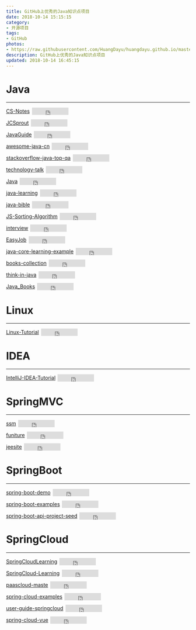 ```yaml
---
title: GitHub上优秀的Java知识点项目
date: 2018-10-14 15:15:15
category: 
- 开源项目
tags: 
- GitHub
photos: 
- https://raw.githubusercontent.com/HuangDayu/huangdayu.github.io/master/assets/private/images/image-50.png
description: GitHub上优秀的Java知识点项目
updated: 2018-10-14 16:45:15
---
```



# Java

---
<p>
    <a target="_blank" href="https://github.com/CyC2018/CS-Notes">CS-Notes</a>
    <iframe
        style="margin-left: 2px; margin-bottom:-5px;"
        frameborder="0" scrolling="0" width="100px" height="20px"
        src="https://ghbtns.com/github-btn.html?user=CyC2018&repo=CS-Notes&type=star&count=true" >
    </iframe>
</p>   
<p>
    <a target="_blank" href="https://github.com/crossoverJie/JCSprout">JCSprout</a>
    <iframe
        style="margin-left: 2px; margin-bottom:-5px;"
        frameborder="0" scrolling="0" width="100px" height="20px"
        src="https://ghbtns.com/github-btn.html?user=crossoverJie&repo=JCSprout&type=star&count=true" >
    </iframe>
</p>  
<p>
    <a target="_blank" href="https://github.com/Snailclimb/JavaGuide">JavaGuide</a>
    <iframe
        style="margin-left: 2px; margin-bottom:-5px;"
        frameborder="0" scrolling="0" width="100px" height="20px"
        src="https://ghbtns.com/github-btn.html?user=Snailclimb&repo=JavaGuide&type=star&count=true" >
    </iframe>
</p>   
<p>
    <a target="_blank" href="https://github.com/jobbole/awesome-java-cn">awesome-java-cn</a>
    <iframe
        style="margin-left: 2px; margin-bottom:-5px;"
        frameborder="0" scrolling="0" width="100px" height="20px"
        src="https://ghbtns.com/github-btn.html?user=jobbole&repo=awesome-java-cn&type=star&count=true" >
    </iframe>
</p>   
<p>
    <a target="_blank" href="https://github.com/giantray/stackoverflow-java-top-qa">stackoverflow-java-top-qa</a>
    <iframe
        style="margin-left: 2px; margin-bottom:-5px;"
        frameborder="0" scrolling="0" width="100px" height="20px"
        src="https://ghbtns.com/github-btn.html?user=giantray&repo=stackoverflow-java-top-qa&type=star&count=true" >
    </iframe>
</p>   
<p>
    <a target="_blank" href="https://github.com/aalansehaiyang/technology-talk">technology-talk</a>
    <iframe
        style="margin-left: 2px; margin-bottom:-5px;"
        frameborder="0" scrolling="0" width="100px" height="20px"
        src="https://ghbtns.com/github-btn.html?user=aalansehaiyang&repo=technology-talk&type=star&count=true" >
    </iframe>
</p>    
<p>
    <a target="_blank" href="https://github.com/DuGuQiuBai/Java">Java</a>
    <iframe
        style="margin-left: 2px; margin-bottom:-5px;"
        frameborder="0" scrolling="0" width="100px" height="20px"
        src="https://ghbtns.com/github-btn.html?user=DuGuQiuBai&repo=Java&type=star&count=true" >
    </iframe>
</p>   
<p>
    <a target="_blank" href="https://github.com/brianway/java-learning">java-learning</a>
    <iframe
        style="margin-left: 2px; margin-bottom:-5px;"
        frameborder="0" scrolling="0" width="100px" height="20px"
        src="https://ghbtns.com/github-btn.html?user=brianway&repo=java-learning&type=star&count=true" >
    </iframe>
</p>   
<p>
    <a target="_blank" href="https://github.com/biezhi/java-bible">java-bible</a>
    <iframe
        style="margin-left: 2px; margin-bottom:-5px;"
        frameborder="0" scrolling="0" width="100px" height="20px"
        src="https://ghbtns.com/github-btn.html?user=biezhi&repo=java-bible&type=star&count=true" >
    </iframe>
</p>  
<p>
    <a target="_blank" href="https://github.com/hustcc/JS-Sorting-Algorithm">JS-Sorting-Algorithm</a>
    <iframe
        style="margin-left: 2px; margin-bottom:-5px;"
        frameborder="0" scrolling="0" width="100px" height="20px"
        src="https://ghbtns.com/github-btn.html?user=hustcc&repo=JS-Sorting-Algorithm&type=star&count=true" >
    </iframe>
</p>   
<p>
    <a target="_blank" href="https://github.com/hadyang/interview">interview</a>
    <iframe
        style="margin-left: 2px; margin-bottom:-5px;"
        frameborder="0" scrolling="0" width="100px" height="20px"
        src="https://ghbtns.com/github-btn.html?user=hadyang&repo=interview&type=star&count=true" >
    </iframe>
</p>  
<p>
    <a target="_blank" href="https://github.com/it-interview/EasyJob">EasyJob</a>
    <iframe
        style="margin-left: 2px; margin-bottom:-5px;"
        frameborder="0" scrolling="0" width="100px" height="20px"
        src="https://ghbtns.com/github-btn.html?user=it-interview&repo=EasyJob&type=star&count=true" >
    </iframe>
</p>   
<p>
    <a target="_blank" href="https://github.com/JeffLi1993/java-core-learning-example">java-core-learning-example</a>
    <iframe
        style="margin-left: 2px; margin-bottom:-5px;"
        frameborder="0" scrolling="0" width="100px" height="20px"
        src="https://ghbtns.com/github-btn.html?user=JeffLi1993&repo=java-core-learning-example&type=star&count=true" >
    </iframe>
</p>   
<p>
    <a target="_blank" href="https://github.com/waylau/books-collection">books-collection</a>
    <iframe
        style="margin-left: 2px; margin-bottom:-5px;"
        frameborder="0" scrolling="0" width="100px" height="20px"
        src="https://ghbtns.com/github-btn.html?user=waylau&repo=books-collection&type=star&count=true" >
    </iframe>
</p>   
<p>
    <a target="_blank" href="https://github.com/quanke/think-in-java">think-in-java</a>
    <iframe
        style="margin-left: 2px; margin-bottom:-5px;"
        frameborder="0" scrolling="0" width="100px" height="20px"
        src="https://ghbtns.com/github-btn.html?user=quanke&repo=think-in-java&type=star&count=true" >
    </iframe>
</p>   
<p>
    <a target="_blank" href="https://github.com/zzhi/Java_Books">Java_Books</a>
    <iframe
        style="margin-left: 2px; margin-bottom:-5px;"
        frameborder="0" scrolling="0" width="100px" height="20px"
        src="https://ghbtns.com/github-btn.html?user=zzhi&repo=Java_Books&type=star&count=true" >
    </iframe>
</p>    

# Linux

---
 
<p>
    <a target="_blank" href="https://github.com/judasn/Linux-Tutorial">Linux-Tutorial</a>
    <iframe
        style="margin-left: 2px; margin-bottom:-5px;"
        frameborder="0" scrolling="0" width="100px" height="20px"
        src="https://ghbtns.com/github-btn.html?user=judasn&repo=Linux-Tutorial&type=star&count=true" >
    </iframe>
</p>   

# IDEA

---

<p>
    <a target="_blank" href="https://github.com/judasn/IntelliJ-IDEA-Tutorial">IntelliJ-IDEA-Tutorial</a>
    <iframe
        style="margin-left: 2px; margin-bottom:-5px;"
        frameborder="0" scrolling="0" width="100px" height="20px"
        src="https://ghbtns.com/github-btn.html?user=judasn&repo=IntelliJ-IDEA-Tutorial&type=star&count=true" >
    </iframe>
</p>  


# SpringMVC

---
<p>
    <a target="_blank" href="https://github.com/liyifeng1994/ssm">ssm</a>
    <iframe
        style="margin-left: 2px; margin-bottom:-5px;"
        frameborder="0" scrolling="0" width="100px" height="20px"
        src="https://ghbtns.com/github-btn.html?user=liyifeng1994&repo=ssm&type=star&count=true" >
    </iframe>
</p>  
<p>
    <a target="_blank" href="https://github.com/kanwangzjm/funiture">funiture</a>
    <iframe
        style="margin-left: 2px; margin-bottom:-5px;"
        frameborder="0" scrolling="0" width="100px" height="20px"
        src="https://ghbtns.com/github-btn.html?user=kanwangzjm&repo=funiture&type=star&count=true" >
    </iframe>
</p>  
<p>
    <a target="_blank" href="https://github.com/thinkgem/jeesite">jeesite</a>
    <iframe
        style="margin-left: 2px; margin-bottom:-5px;"
        frameborder="0" scrolling="0" width="100px" height="20px"
        src="https://ghbtns.com/github-btn.html?user=thinkgem&repo=jeesite&type=star&count=true" >
    </iframe>
</p>   


# SpringBoot

---
<p>
    <a target="_blank" href="https://github.com/roncoo/spring-boot-demo">spring-boot-demo</a>
    <iframe
        style="margin-left: 2px; margin-bottom:-5px;"
        frameborder="0" scrolling="0" width="100px" height="20px"
        src="https://ghbtns.com/github-btn.html?user=roncoo&repo=spring-boot-demo&type=star&count=true" >
    </iframe>
</p>  
<p>
    <a target="_blank" href="https://github.com/ityouknow/spring-boot-examples">spring-boot-examples</a>
    <iframe
        style="margin-left: 2px; margin-bottom:-5px;"
        frameborder="0" scrolling="0" width="100px" height="20px"
        src="https://ghbtns.com/github-btn.html?user=ityouknow&repo=spring-boot-examples&type=star&count=true" >
    </iframe>
</p>  
<p>
    <a target="_blank" href="https://github.com/lihengming/spring-boot-api-project-seed">spring-boot-api-project-seed</a>
    <iframe
        style="margin-left: 2px; margin-bottom:-5px;"
        frameborder="0" scrolling="0" width="100px" height="20px"
        src="https://ghbtns.com/github-btn.html?user=lihengming&repo=spring-boot-api-project-seed&type=star&count=true" >
    </iframe>
</p>

# SpringCloud

---
<p>
    <a target="_blank" href="https://github.com/forezp/SpringCloudLearning">SpringCloudLearning</a>
    <iframe
        style="margin-left: 2px; margin-bottom:-5px;"
        frameborder="0" scrolling="0" width="100px" height="20px"
        src="https://ghbtns.com/github-btn.html?user=forezp&repo=SpringCloudLearning&type=star&count=true" >
    </iframe>
</p>  
<p>
    <a target="_blank" href="https://github.com/dyc87112/SpringCloud-Learning">SpringCloud-Learning</a>
    <iframe
        style="margin-left: 2px; margin-bottom:-5px;"
        frameborder="0" scrolling="0" width="100px" height="20px"
        src="https://ghbtns.com/github-btn.html?user=dyc87112&repo=SpringCloud-Learning&type=star&count=true" >
    </iframe>
</p>  
<p>
    <a target="_blank" href="https://github.com/paascloud/paascloud-master">paascloud-maste</a>
    <iframe
        style="margin-left: 2px; margin-bottom:-5px;"
        frameborder="0" scrolling="0" width="100px" height="20px"
        src="https://ghbtns.com/github-btn.html?user=paascloud&repo=paascloud-master&type=star&count=true" >
    </iframe>
</p>  
<p>
    <a target="_blank" href="https://github.com/ityouknow/spring-cloud-examples">spring-cloud-examples</a>
    <iframe
        style="margin-left: 2px; margin-bottom:-5px;"
        frameborder="0" scrolling="0" width="100px" height="20px"
        src="https://ghbtns.com/github-btn.html?user=ityouknow&repo=spring-cloud-examples&type=star&count=true" >
    </iframe>
</p>  
<p>
    <a target="_blank" href="https://github.com/cloudframeworks-springcloud/user-guide-springcloud/blob/master/README_CN.md">user-guide-springcloud</a>
    <iframe
        style="margin-left: 2px; margin-bottom:-5px;"
        frameborder="0" scrolling="0" width="100px" height="20px"
        src="https://ghbtns.com/github-btn.html?user=cloudframeworks-springcloud&repo=user-guide-springcloud&type=star&count=true" >
    </iframe>
</p>  
<p>
    <a target="_blank" href="https://github.com/OptionalDay/spring-cloud-vue">spring-cloud-vue</a>
    <iframe
        style="margin-left: 2px; margin-bottom:-5px;"
        frameborder="0" scrolling="0" width="100px" height="20px"
        src="https://ghbtns.com/github-btn.html?user=OptionalDay&repo=spring-cloud-vue&type=star&count=true" >
    </iframe>
</p>  